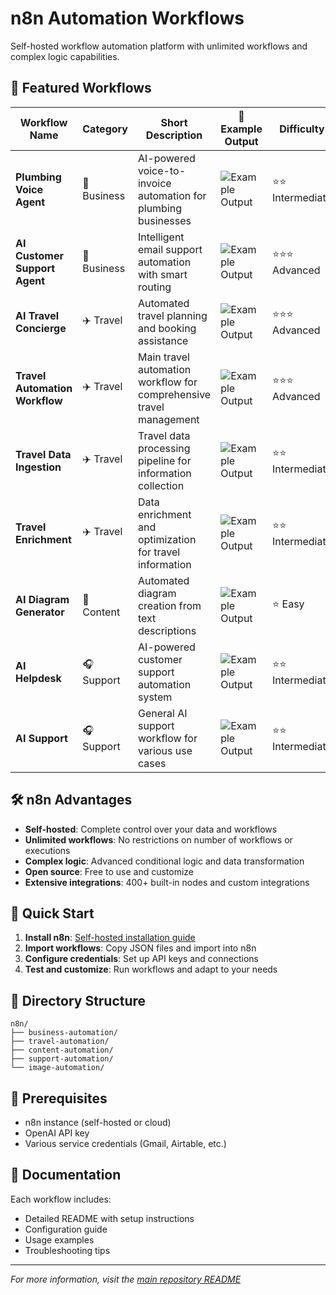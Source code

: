 # n8n Automation Workflows

Self-hosted workflow automation platform with unlimited workflows and complex logic capabilities.

## 🚀 Featured Workflows

| Workflow Name | Category | Short Description | 📸 Example Output | Difficulty | Setup Time | Documentation |
|---------------|----------|-------------------|-------------------|------------|------------|---------------|
| **Plumbing Voice Agent** | 💼 Business | AI-powered voice-to-invoice automation for plumbing businesses | ![Example Output](../documentation/examples/plumbing-voice-agent.png) | ⭐⭐ Intermediate | ~15 min | [📖 Read Docs](business-automation/plumbing-voice-agent/README.md) |
| **AI Customer Support Agent** | 💼 Business | Intelligent email support automation with smart routing | ![Example Output](../documentation/examples/ai-customer-support.png) | ⭐⭐⭐ Advanced | ~25 min | [📖 Read Docs](business-automation/ai-customer-support/README.md) |
| **AI Travel Concierge** | ✈️ Travel | Automated travel planning and booking assistance | ![Example Output](../documentation/examples/ai-travel-concierge.png) | ⭐⭐⭐ Advanced | ~30 min | [📖 Read Docs](travel-automation/ai-travel-concierge/README.md) |
| **Travel Automation Workflow** | ✈️ Travel | Main travel automation workflow for comprehensive travel management | ![Example Output](../documentation/examples/travel-automation-workflow.png) | ⭐⭐⭐ Advanced | ~35 min | [📖 Read Docs](travel-automation/travel-automation-workflow/README.md) |
| **Travel Data Ingestion** | ✈️ Travel | Travel data processing pipeline for information collection | ![Example Output](../documentation/examples/travel-data-ingestion.png) | ⭐⭐ Intermediate | ~20 min | [📖 Read Docs](travel-automation/travel-data-ingestion/README.md) |
| **Travel Enrichment** | ✈️ Travel | Data enrichment and optimization for travel information | ![Example Output](../documentation/examples/travel-enrichment.png) | ⭐⭐ Intermediate | ~20 min | [📖 Read Docs](travel-automation/travel-enrichment/README.md) |
| **AI Diagram Generator** | 📝 Content | Automated diagram creation from text descriptions | ![Example Output](../documentation/examples/ai-diagram-generator.png) | ⭐ Easy | ~10 min | [📖 Read Docs](content-automation/ai-diagram-generator/README.md) |
| **AI Helpdesk** | 🎧 Support | AI-powered customer support automation system | ![Example Output](../documentation/examples/ai-helpdesk.png) | ⭐⭐ Intermediate | ~20 min | [📖 Read Docs](support-automation/ai-helpdesk/README.md) |
| **AI Support** | 🎧 Support | General AI support workflow for various use cases | ![Example Output](../documentation/examples/ai-support.png) | ⭐⭐ Intermediate | ~15 min | [📖 Read Docs](support-automation/ai-support/README.md) |

## 🛠️ n8n Advantages

- **Self-hosted**: Complete control over your data and workflows
- **Unlimited workflows**: No restrictions on number of workflows or executions
- **Complex logic**: Advanced conditional logic and data transformation
- **Open source**: Free to use and customize
- **Extensive integrations**: 400+ built-in nodes and custom integrations

## 🚀 Quick Start

1. **Install n8n**: [Self-hosted installation guide](https://docs.n8n.io/hosting/)
2. **Import workflows**: Copy JSON files and import into n8n
3. **Configure credentials**: Set up API keys and connections
4. **Test and customize**: Run workflows and adapt to your needs

## 📁 Directory Structure

```
n8n/
├── business-automation/
├── travel-automation/
├── content-automation/
├── support-automation/
└── image-automation/
```

## 🔧 Prerequisites

- n8n instance (self-hosted or cloud)
- OpenAI API key
- Various service credentials (Gmail, Airtable, etc.)

## 📖 Documentation

Each workflow includes:
- Detailed README with setup instructions
- Configuration guide
- Usage examples
- Troubleshooting tips

---

*For more information, visit the [main repository README](../README.md)*